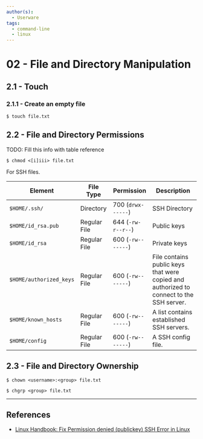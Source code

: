 ```yaml
---
author(s):
  - Userware
tags:
  - command-line
  - linux
---
```

# 02 - File and Directory Manipulation

## 2.1 - Touch

### 2.1.1 - Create an empty file

```
$ touch file.txt
```

## 2.2 -  File and Directory Permissions

TODO: Fill this info with table reference

```
$ chmod <[i]iii> file.txt
```


For SSH files.

| Element                 | File Type    | Permission         | Description                                                                             |
| ----------------------- | ------------ | ------------------ | --------------------------------------------------------------------------------------- |
| `$HOME/.ssh/`           | Directory    | 700 (`drwx------`) | SSH Directory                                                                           |
| `$HOME/id_rsa.pub`      | Regular File | 644 (`-rw-r--r--`) | Public keys                                                                             |
| `$HOME/id_rsa`          | Regular File | 600 (`-rw-------`) | Private keys                                                                            |
| `$HOME/authorized_keys` | Regular File | 600 (`-rw-------`) | File contains public keys that were copied and authorized to connect to the SSH server. |
| `$HOME/known_hosts`     | Regular File | 600 (`-rw-------`) | A list contains established SSH servers.                                                |
| `$HOME/config`          | Regular File | 600 (`-rw-------`) | A SSH config file.                                                                      |

## 2.3 -  File and Directory Ownership

```
$ chown <username>:<group> file.txt

$ chgrp <group> file.txt
```

---
## References

- [Linux Handbook: Fix Permission denied (publickey) SSH Error in Linux](https://linuxhandbook.com/fix-permission-denied-publickey/)